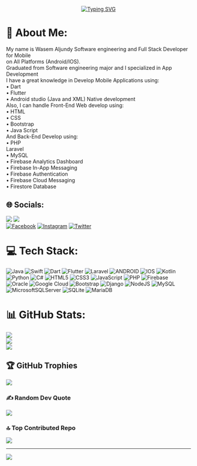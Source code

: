 <p align="center">
<a href="https://git.io/typing-svg"><img src="https://readme-typing-svg.demolab.com?font=Caveat&weight=500&size=50&pause=1000&color=7BE3F7&center=true&vCenter=true&width=435&lines=Wasem+Aljundy" alt="Typing SVG" /></a>
</p>


# 💫 About Me:
My name is Wasem Aljundy Software engineering and Full Stack Developer for Mobile <br>on All Platforms (Android/IOS).<br>Graduated from Software engineering major and I specialized in App Development <br>I have a great knowledge in Develop Mobile Applications using:<br>• Dart<br>• Flutter<br>• Android studio (Java and XML) Native development<br>Also, I can handle Front-End Web develop using:<br>• HTML<br>• CSS<br>• Bootstrap<br>• Java Script<br>And Back-End Develop using:<br>• PHP <br> Laravel <br>• MySQL<br>• Firebase Analytics Dashboard<br>• Firebase In-App Messaging<br>• Firebase Authentication<br>• Firebase Cloud Messaging<br>• Firestore Database


## 🌐 Socials:
<a href="wasemaljundy22@gmail.com" target="_blank"><img src="https://img.shields.io/badge/-GMail-0077B5?style=for-the-badge&logo=gmail&logoColor=white"/></a>
<a href="https://api.whatsapp.com/send/?phone=972592463727" target="_blank"><img src="https://img.shields.io/badge/-Whatsapp-0077B5?style=for-the-badge&logo=Whatsapp&logoColor=white"/></a>
<br>
[![Facebook](https://img.shields.io/badge/Facebook-%231877F2.svg?logo=Facebook&logoColor=white)](https://facebook.com/wasem.aljundy) [![Instagram](https://img.shields.io/badge/Instagram-%23E4405F.svg?logo=Instagram&logoColor=white)](https://instagram.com/wasem.aljundy) [![Twitter](https://img.shields.io/badge/Twitter-%231DA1F2.svg?logo=Twitter&logoColor=white)](https://twitter.com/wasem_aljundy) 

# 💻 Tech Stack:
![Java](https://img.shields.io/badge/java-%23ED8B00.svg?style=for-the-badge&logo=java&logoColor=white) ![Swift](https://img.shields.io/badge/swift-F54A2A?style=for-the-badge&logo=swift&logoColor=white) ![Dart](https://img.shields.io/badge/dart-%230175C2.svg?style=for-the-badge&logo=dart&logoColor=white) ![Flutter](https://img.shields.io/badge/Flutter-%2302569B.svg?style=for-the-badge&logo=Flutter&logoColor=white) ![Laravel](https://img.shields.io/badge/laravel-%23FF2D20.svg?style=for-the-badge&logo=laravel&logoColor=white) ![ANDROID](https://img.shields.io/badge/android-%2320232a.svg?style=for-the-badge&logo=android&logoColor=%a4c639) ![IOS](https://img.shields.io/badge/IOS-%2320232a.svg?style=for-the-badge&logo=apple&logoColor=white) ![Kotlin](https://img.shields.io/badge/kotlin-%230095D5.svg?style=for-the-badge&logo=kotlin&logoColor=white) ![Python](https://img.shields.io/badge/python-3670A0?style=for-the-badge&logo=python&logoColor=ffdd54) ![C#](https://img.shields.io/badge/c%23-%23239120.svg?style=for-the-badge&logo=c-sharp&logoColor=white) ![HTML5](https://img.shields.io/badge/html5-%23E34F26.svg?style=for-the-badge&logo=html5&logoColor=white) ![CSS3](https://img.shields.io/badge/css3-%231572B6.svg?style=for-the-badge&logo=css3&logoColor=white) ![JavaScript](https://img.shields.io/badge/javascript-%23323330.svg?style=for-the-badge&logo=javascript&logoColor=%23F7DF1E) ![PHP](https://img.shields.io/badge/php-%23777BB4.svg?style=for-the-badge&logo=php&logoColor=white) ![Firebase](https://img.shields.io/badge/firebase-%23039BE5.svg?style=for-the-badge&logo=firebase) ![Oracle](https://img.shields.io/badge/Oracle-F80000?style=for-the-badge&logo=oracle&logoColor=white) ![Google Cloud](https://img.shields.io/badge/Google%20Cloud-%234285F4.svg?style=for-the-badge&logo=google-cloud&logoColor=white) ![Bootstrap](https://img.shields.io/badge/bootstrap-%23563D7C.svg?style=for-the-badge&logo=bootstrap&logoColor=white) ![Django](https://img.shields.io/badge/django-%23092E20.svg?style=for-the-badge&logo=django&logoColor=white) ![NodeJS](https://img.shields.io/badge/node.js-6DA55F?style=for-the-badge&logo=node.js&logoColor=white) ![MySQL](https://img.shields.io/badge/mysql-%2300f.svg?style=for-the-badge&logo=mysql&logoColor=white) ![MicrosoftSQLServer](https://img.shields.io/badge/Microsoft%20SQL%20Sever-CC2927?style=for-the-badge&logo=microsoft%20sql%20server&logoColor=white) ![SQLite](https://img.shields.io/badge/sqlite-%2307405e.svg?style=for-the-badge&logo=sqlite&logoColor=white) ![MariaDB](https://img.shields.io/badge/MariaDB-003545?style=for-the-badge&logo=mariadb&logoColor=white)
# 📊 GitHub Stats:
![](https://github-readme-stats.vercel.app/api?username=WasemAljundy&theme=dark&hide_border=false&include_all_commits=false&count_private=false)<br/>
![](https://github-readme-streak-stats.herokuapp.com/?user=WasemAljundy&theme=dark&hide_border=false)<br/>
![](https://github-readme-stats.vercel.app/api/top-langs/?username=WasemAljundy&theme=dark&hide_border=false&include_all_commits=false&count_private=false&layout=compact)

## 🏆 GitHub Trophies
![](https://github-profile-trophy.vercel.app/?username=WasemAljundy&theme=radical&no-frame=false&no-bg=false&margin-w=4)

### ✍️ Random Dev Quote
![](https://quotes-github-readme.vercel.app/api?type=horizontal&theme=radical)

### 🔝 Top Contributed Repo
![](https://github-contributor-stats.vercel.app/api?username=WasemAljundy&limit=5&theme=dracula&combine_all_yearly_contributions=true)

---
[![](https://visitcount.itsvg.in/api?id=WasemAljundy&icon=9&color=12)](https://visitcount.itsvg.in)
